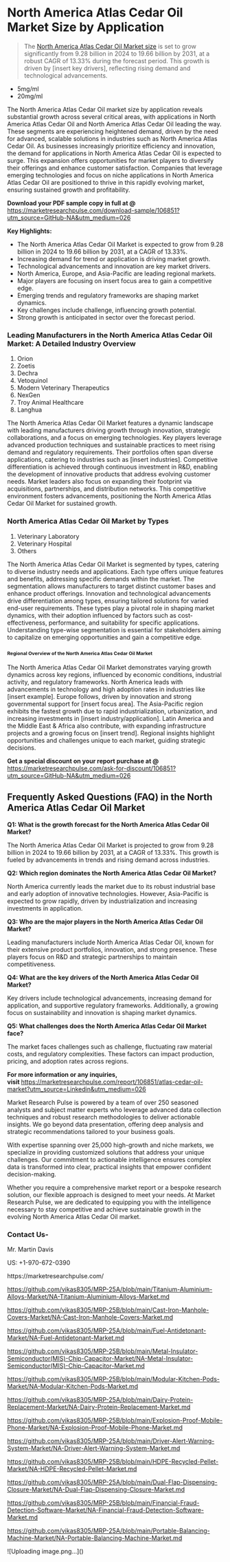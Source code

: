 <h1>North America Atlas Cedar Oil Market&nbsp;Size by Application</h1><blockquote><p>The <a href="https://marketresearchpulse.com/download-sample/106851?utm_source=GitHub-NA&amp;utm_medium=026">North America Atlas Cedar Oil Market size</a> is set to grow significantly from 9.28 billion in 2024 to 19.66 billion by 2031, at a robust CAGR of 13.33% during the forecast period. This growth is driven by [insert key drivers], reflecting rising demand and technological advancements.</p></blockquote><ul><li>5mg/ml<li> 20mg/ml</li></ul><p>The North America Atlas Cedar Oil market size by application reveals substantial growth across several critical areas, with applications in North America Atlas Cedar Oil and North America Atlas Cedar Oil leading the way. These segments are experiencing heightened demand, driven by the need for advanced, scalable solutions in industries such as North America Atlas Cedar Oil. As businesses increasingly prioritize efficiency and innovation, the demand for applications in North America Atlas Cedar Oil is expected to surge. This expansion offers opportunities for market players to diversify their offerings and enhance customer satisfaction. Companies that leverage emerging technologies and focus on niche applications in North America Atlas Cedar Oil are positioned to thrive in this rapidly evolving market, ensuring sustained growth and profitability.</p><p><strong>Download your PDF sample copy in full at @ </strong><a href="https://marketresearchpulse.com/download-sample/106851?utm_source=GitHub-NA&amp;utm_medium=026">https://marketresearchpulse.com/download-sample/106851?utm_source=GitHub-NA&amp;utm_medium=026</a></p><p><strong>Key Highlights: </strong></p><ul><li>The North America Atlas Cedar Oil Market is expected to grow from 9.28 billion in 2024 to 19.66 billion by 2031, at a CAGR of 13.33%.</li><li>Increasing demand for trend or application is driving market growth.</li><li>Technological advancements and innovation are key market drivers.</li><li>North America, Europe, and Asia-Pacific are leading regional markets.</li><li>Major players are focusing on insert focus area to gain a competitive edge.</li><li>Emerging trends and regulatory frameworks are shaping market dynamics.</li><li>Key challenges include challenge, influencing growth potential.</li><li>Strong growth is anticipated in sector over the forecast period.</li></ul><h3>Leading Manufacturers in the North America Atlas Cedar Oil Market: A Detailed Industry Overview</h3><ol><li>Orion</li><li>Zoetis</li><li>Dechra</li><li>Vetoquinol</li><li>Modern Veterinary Therapeutics</li><li>NexGen</li><li>Troy Animal Healthcare</li><li>Langhua</li></ol><div class="flex max-w-full flex-col flex-grow"><div class="min-h-8 text-message flex w-full flex-col items-end gap-2 whitespace-normal break-words [.text-message+&amp;]:mt-5" dir="auto" data-message-author-role="assistant" data-message-id="fd8432e4-4910-450d-b182-61b7bfb0a01f" data-message-model-slug="gpt-4o"><div class="flex w-full flex-col gap-1 empty:hidden first:pt-[3px]"><div class="markdown prose w-full break-words dark:prose-invert light"><p>The North America Atlas Cedar Oil Market features a dynamic landscape with leading manufacturers driving growth through innovation, strategic collaborations, and a focus on emerging technologies. Key players leverage advanced production techniques and sustainable practices to meet rising demand and regulatory requirements. Their portfolios often span diverse applications, catering to industries such as [insert industries]. Competitive differentiation is achieved through continuous investment in R&amp;D, enabling the development of innovative products that address evolving customer needs. Market leaders also focus on expanding their footprint via acquisitions, partnerships, and distribution networks. This competitive environment fosters advancements, positioning the North America Atlas Cedar Oil Market for sustained growth.</p></div></div></div></div><h3>North America Atlas Cedar Oil Market by Types</h3><ol><li>Veterinary Laboratory<li> Veterinary Hospital<li> Others</li></ol><div class="flex max-w-full flex-col flex-grow"><div class="min-h-8 text-message flex w-full flex-col items-end gap-2 whitespace-normal break-words [.text-message+&amp;]:mt-5" dir="auto" data-message-author-role="assistant" data-message-id="084470be-0bb7-4664-bddf-5156b4f41249" data-message-model-slug="gpt-4o-mini"><div class="flex w-full flex-col gap-1 empty:hidden first:pt-[3px]"><div class="markdown prose w-full break-words dark:prose-invert light"><p>The North America Atlas Cedar Oil Market is segmented by types, catering to diverse industry needs and applications. Each type offers unique features and benefits, addressing specific demands within the market. The segmentation allows manufacturers to target distinct customer bases and enhance product offerings. Innovation and technological advancements drive differentiation among types, ensuring tailored solutions for varied end-user requirements. These types play a pivotal role in shaping market dynamics, with their adoption influenced by factors such as cost-effectiveness, performance, and suitability for specific applications. Understanding type-wise segmentation is essential for stakeholders aiming to capitalize on emerging opportunities and gain a competitive edge.</p></div></div></div></div><h3><span style="font-size: 11px;">Regional Overview of the North America Atlas Cedar Oil Market</span></h3><div class="flex max-w-full flex-col flex-grow"><div class="min-h-8 text-message flex w-full flex-col items-end gap-2 whitespace-normal break-words [.text-message+&amp;]:mt-5" dir="auto" data-message-author-role="assistant" data-message-id="e9038762-ce64-4e30-91c9-9bd413514231" data-message-model-slug="gpt-4o-mini"><div class="flex w-full flex-col gap-1 empty:hidden first:pt-[3px]"><div class="markdown prose w-full break-words dark:prose-invert light"><p>The North America Atlas Cedar Oil Market demonstrates varying growth dynamics across key regions, influenced by economic conditions, industrial activity, and regulatory frameworks. North America leads with advancements in technology and high adoption rates in industries like [insert example]. Europe follows, driven by innovation and strong governmental support for [insert focus area]. The Asia-Pacific region exhibits the fastest growth due to rapid industrialization, urbanization, and increasing investments in [insert industry/application]. Latin America and the Middle East &amp; Africa also contribute, with expanding infrastructure projects and a growing focus on [insert trend]. Regional insights highlight opportunities and challenges unique to each market, guiding strategic decisions.</p></div></div></div></div><p><strong>Get a special discount on your report purchase at @ </strong><a href="https://marketresearchpulse.com/ask-for-discount/106851?utm_source=GitHub-NA&amp;utm_medium=026">https://marketresearchpulse.com/ask-for-discount/106851?utm_source=GitHub-NA&amp;utm_medium=026</a></p><h2>Frequently Asked Questions (FAQ) in the North America Atlas Cedar Oil Market</h2><p><strong>Q1: What is the growth forecast for the North America Atlas Cedar Oil Market?</strong></p><p>The North America Atlas Cedar Oil Market is projected to grow from 9.28 billion in 2024 to 19.66 billion by 2031, at a CAGR of 13.33%. This growth is fueled by advancements in trends and rising demand across industries.</p><p><strong>Q2: Which region dominates the North America Atlas Cedar Oil Market?</strong></p><p>North America currently leads the market due to its robust industrial base and early adoption of innovative technologies. However, Asia-Pacific is expected to grow rapidly, driven by industrialization and increasing investments in application.</p><p><strong>Q3: Who are the major players in the North America Atlas Cedar Oil Market?</strong></p><p>Leading manufacturers include North America Atlas Cedar Oil, known for their extensive product portfolios, innovation, and strong presence. These players focus on R&amp;D and strategic partnerships to maintain competitiveness.</p><p><strong>Q4: What are the key drivers of the North America Atlas Cedar Oil Market?</strong></p><p>Key drivers include technological advancements, increasing demand for application, and supportive regulatory frameworks. Additionally, a growing focus on sustainability and innovation is shaping market dynamics.</p><p><strong>Q5: What challenges does the North America Atlas Cedar Oil Market face?</strong></p><p>The market faces challenges such as challenge, fluctuating raw material costs, and regulatory complexities. These factors can impact production, pricing, and adoption rates across regions.</p><p><strong>For more information or any inquiries, visit&nbsp;</strong><a href="https://marketresearchpulse.com/report/106851/atlas-cedar-oil-market?utm_source=Linkedin&utm_medium=026">https://marketresearchpulse.com/report/106851/atlas-cedar-oil-market?utm_source=Linkedin&utm_medium=026</a></p><p>Market Research Pulse is powered by a team of over 250 seasoned analysts and subject matter experts who leverage advanced data collection techniques and robust research methodologies to deliver actionable insights. We go beyond data presentation, offering deep analysis and strategic recommendations tailored to your business goals.</p><p>With expertise spanning over 25,000 high-growth and niche markets, we specialize in providing customized solutions that address your unique challenges. Our commitment to actionable intelligence ensures complex data is transformed into clear, practical insights that empower confident decision-making.</p><p>Whether you require a comprehensive market report or a bespoke research solution, our flexible approach is designed to meet your needs. At Market Research Pulse, we are dedicated to equipping you with the intelligence necessary to stay competitive and achieve sustainable growth in the evolving North America Atlas Cedar Oil market.</p><h3><strong>Contact Us-</strong></h3><p>Mr. Martin Davis</p><p>US: +1-970-672-0390</p><p>https://marketresearchpulse.com/</p><p><a href="https://github.com/vikas8305/MRP-25A/blob/main/Titanium-Aluminium-Alloys-Market/NA-Titanium-Aluminium-Alloys-Market.md">https://github.com/vikas8305/MRP-25A/blob/main/Titanium-Aluminium-Alloys-Market/NA-Titanium-Aluminium-Alloys-Market.md</a></p><p><a href="https://github.com/vikas8305/MRP-25B/blob/main/Cast-Iron-Manhole-Covers-Market/NA-Cast-Iron-Manhole-Covers-Market.md">https://github.com/vikas8305/MRP-25B/blob/main/Cast-Iron-Manhole-Covers-Market/NA-Cast-Iron-Manhole-Covers-Market.md</a></p><p><a href="https://github.com/vikas8305/MRP-25A/blob/main/Fuel-Antidetonant-Market/NA-Fuel-Antidetonant-Market.md">https://github.com/vikas8305/MRP-25A/blob/main/Fuel-Antidetonant-Market/NA-Fuel-Antidetonant-Market.md</a></p><p><a href="https://github.com/vikas8305/MRP-25B/blob/main/Metal-Insulator-Semiconductor(MIS)-Chip-Capacitor-Market/NA-Metal-Insulator-Semiconductor(MIS)-Chip-Capacitor-Market.md">https://github.com/vikas8305/MRP-25B/blob/main/Metal-Insulator-Semiconductor(MIS)-Chip-Capacitor-Market/NA-Metal-Insulator-Semiconductor(MIS)-Chip-Capacitor-Market.md</a></p><p><a href="https://github.com/vikas8305/MRP-25B/blob/main/Modular-Kitchen-Pods-Market/NA-Modular-Kitchen-Pods-Market.md">https://github.com/vikas8305/MRP-25B/blob/main/Modular-Kitchen-Pods-Market/NA-Modular-Kitchen-Pods-Market.md</a></p><p><a href="https://github.com/vikas8305/MRP-25A/blob/main/Dairy-Protein-Replacement-Market/NA-Dairy-Protein-Replacement-Market.md">https://github.com/vikas8305/MRP-25A/blob/main/Dairy-Protein-Replacement-Market/NA-Dairy-Protein-Replacement-Market.md</a></p><p><a href="https://github.com/vikas8305/MRP-25B/blob/main/Explosion-Proof-Mobile-Phone-Market/NA-Explosion-Proof-Mobile-Phone-Market.md">https://github.com/vikas8305/MRP-25B/blob/main/Explosion-Proof-Mobile-Phone-Market/NA-Explosion-Proof-Mobile-Phone-Market.md</a></p><p><a href="https://github.com/vikas8305/MRP-25A/blob/main/Driver-Alert-Warning-System-Market/NA-Driver-Alert-Warning-System-Market.md">https://github.com/vikas8305/MRP-25A/blob/main/Driver-Alert-Warning-System-Market/NA-Driver-Alert-Warning-System-Market.md</a></p><p><a href="https://github.com/vikas8305/MRP-25B/blob/main/HDPE-Recycled-Pellet-Market/NA-HDPE-Recycled-Pellet-Market.md">https://github.com/vikas8305/MRP-25B/blob/main/HDPE-Recycled-Pellet-Market/NA-HDPE-Recycled-Pellet-Market.md</a></p><p><a href="https://github.com/vikas8305/MRP-25A/blob/main/Dual-Flap-Dispensing-Closure-Market/NA-Dual-Flap-Dispensing-Closure-Market.md">https://github.com/vikas8305/MRP-25A/blob/main/Dual-Flap-Dispensing-Closure-Market/NA-Dual-Flap-Dispensing-Closure-Market.md</a></p><p><a href="https://github.com/vikas8305/MRP-25B/blob/main/Financial-Fraud-Detection-Software-Market/NA-Financial-Fraud-Detection-Software-Market.md">https://github.com/vikas8305/MRP-25B/blob/main/Financial-Fraud-Detection-Software-Market/NA-Financial-Fraud-Detection-Software-Market.md</a></p><p><a href="https://github.com/vikas8305/MRP-25A/blob/main/Portable-Balancing-Machine-Market/NA-Portable-Balancing-Machine-Market.md">https://github.com/vikas8305/MRP-25A/blob/main/Portable-Balancing-Machine-Market/NA-Portable-Balancing-Machine-Market.md</a></p>
![Uploading image.png…]()
